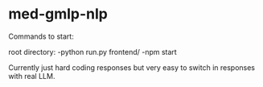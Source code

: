 # med-gmlp-nlp

Commands to start:

root directory:
    -python run.py
frontend/
    -npm start

Currently just hard coding responses but very easy to switch in responses with real LLM.